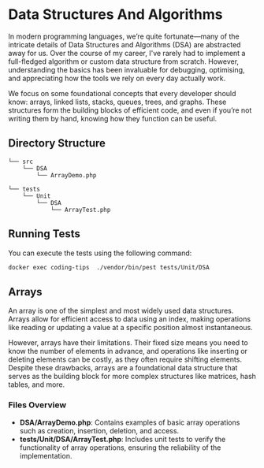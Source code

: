 # Data Structures And Algorithms
In modern programming languages, we’re quite fortunate—many of the intricate details of Data Structures and Algorithms (DSA) are abstracted away for us. Over the course of my career, I've rarely had to implement a full-fledged algorithm or custom data structure from scratch. However, understanding the basics has been invaluable for debugging, optimising, and appreciating how the tools we rely on every day actually work.

We focus on some foundational concepts that every developer should know: arrays, linked lists, stacks, queues, trees, and graphs. These structures form the building blocks of efficient code, and even if you’re not writing them by hand, knowing how they function can be useful.

## Directory Structure
```
└── src  
    └── DSA  
        └── ArrayDemo.php   
   
└── tests  
    └── Unit  
        └── DSA  
            └── ArrayTest.php 
```

## Running Tests
You can execute the tests using the following command:

```bash
docker exec coding-tips  ./vendor/bin/pest tests/Unit/DSA
```

## Arrays
An array is one of the simplest and most widely used data structures. Arrays allow for efficient access to data using an index, making operations like reading or updating a value at a specific position almost instantaneous.

However, arrays have their limitations. Their fixed size means you need to know the number of elements in advance, and operations like inserting or deleting elements can be costly, as they often require shifting elements. Despite these drawbacks, arrays are a foundational data structure that serves as the building block for more complex structures like matrices, hash tables, and more.

### Files Overview

- **DSA/ArrayDemo.php**: Contains examples of basic array operations such as creation, insertion, deletion, and access.
- **tests/Unit/DSA/ArrayTest.php**: Includes unit tests to verify the functionality of array operations, ensuring the reliability of the implementation.